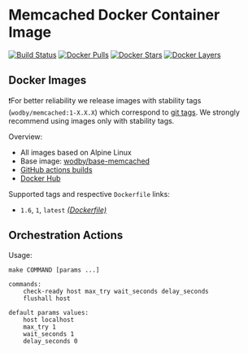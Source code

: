 # Memcached Docker Container Image

[![Build Status](https://github.com/wodby/memcached/workflows/Build%20docker%20image/badge.svg)](https://github.com/wodby/memcached/actions)
[![Docker Pulls](https://img.shields.io/docker/pulls/wodby/memcached.svg)](https://hub.docker.com/r/wodby/memcached)
[![Docker Stars](https://img.shields.io/docker/stars/wodby/memcached.svg)](https://hub.docker.com/r/wodby/memcached)
[![Docker Layers](https://images.microbadger.com/badges/image/wodby/memcached.svg)](https://microbadger.com/images/wodby/memcached)

## Docker Images

❗For better reliability we release images with stability tags (`wodby/memcached:1-X.X.X`) which correspond to [git tags](https://github.com/wodby/memcached/releases). We strongly recommend using images only with stability tags. 

Overview:

- All images based on Alpine Linux
- Base image: [wodby/base-memcached](https://github.com/wodby/base-memcached)
- [GitHub actions builds](https://github.com/wodby/memcached/actions) 
- [Docker Hub](https://hub.docker.com/r/wodby/memcached)

[_(Dockerfile)_]: https://github.com/wodby/memcached/tree/master/Dockerfile

Supported tags and respective `Dockerfile` links:

- `1.6`, `1`, `latest` [_(Dockerfile)_]

## Orchestration Actions

Usage:
```
make COMMAND [params ...]
 
commands:
    check-ready host max_try wait_seconds delay_seconds
    flushall host
    
default params values:
    host localhost
    max_try 1
    wait_seconds 1
    delay_seconds 0
```
